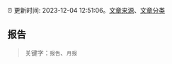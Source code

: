 :alarm_clock: 更新时间: 2023-12-04 12:51:06。[文章来源](/README.md)、[文章分类](/TAGS.md)

## 报告


> 关键字：`报告`、`月报`



